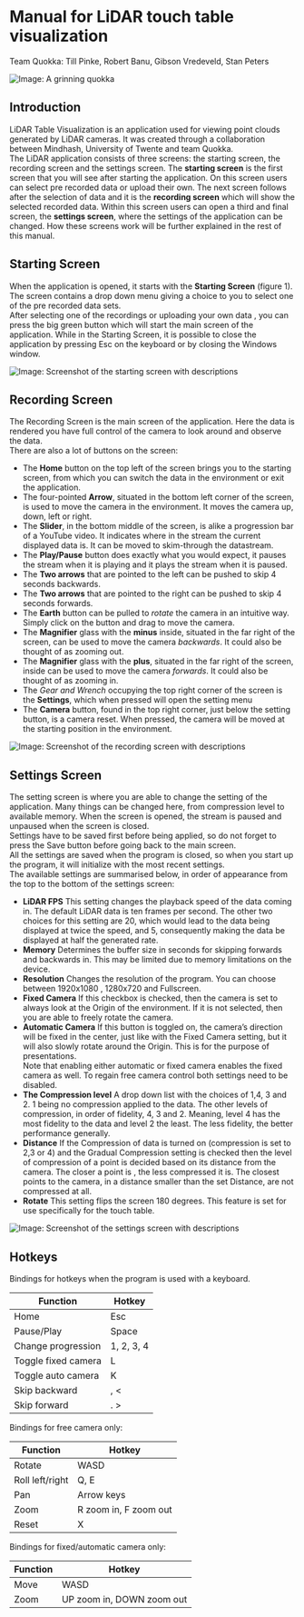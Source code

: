 # Manual for LiDAR touch table visualization

Team Quokka: Till Pinke, Robert Banu, Gibson Vredeveld, Stan Peters

![Image: A grinning quokka](image1.png)

## Introduction

LiDAR Table Visualization is an application used for viewing point clouds generated by LiDAR cameras.
It was created through a collaboration between Mindhash, University of Twente and team Quokka.  
The LiDAR application consists of three screens: the starting screen, the recording screen and the settings screen.
The **starting screen** is the first screen that you will see after starting the application.
On this screen users can select pre recorded data or upload their own.
The next screen follows after the selection of data and it is the **recording screen** which will show the selected recorded data.
Within this screen users can open a third and final screen, the **settings screen**, where the settings of the application can be changed.
How these screens work will be further explained in the rest of this manual.

## Starting Screen

When the application is opened, it starts with the **Starting Screen** (figure 1).
The screen contains a drop down menu giving a choice to you to select one of the pre recorded data sets.  
After selecting one of the recordings or uploading your own data , you can press the big green button which will start the main screen of the application.
While in the Starting Screen, it is possible to close the application by pressing Esc on the keyboard or by closing the Windows window.

![Image: Screenshot of the starting screen with descriptions](image4.png)

## Recording Screen

The Recording Screen is the main screen of the application.
Here the data is rendered you have full control of the camera to look around and observe the data.  
There are also a lot of buttons on the screen:

- The **Home** button on the top left of the screen brings you to the starting screen, from which you can switch the data in the environment or exit the application.
- The four-pointed **Arrow**, situated in the bottom left corner of the screen, is used to move the camera in the environment.
  It moves the camera up, down, left or right.
- The **Slider**, in the bottom middle of the screen, is alike a progression bar of a YouTube video.
  It indicates where in the stream the current displayed data is.
  It can be moved to skim-through the datastream.
- The **Play/Pause** button does exactly what you would expect, it pauses the stream when it is playing and it plays the stream when it is paused.
- The **Two arrows** that are pointed to the left can be pushed to skip 4 seconds backwards.
- The **Two arrows** that are pointed to the right can be pushed to skip 4 seconds forwards.
- The **Earth** button can be pulled to _rotate_ the camera in an intuitive way. Simply click on the button and drag to move the camera.
- The **Magnifier** glass with the **minus** inside, situated in the far right of the screen, can be used to move the camera _backwards_.
  It could also be thought of as zooming out.
- The **Magnifier** glass with the **plus**, situated in the far right of the screen, inside can be used to move the camera _forwards_.
  It could also be thought of as zooming in.
- The _Gear and Wrench_ occupying the top right corner of the screen is the **Settings**, which when pressed will open the setting menu
- The **Camera** button, found in the top right corner, just below the setting button, is a camera reset.
  When pressed, the camera will be moved at the starting position in the environment.

![Image: Screenshot of the recording screen with descriptions](image3.png)

## Settings Screen

The setting screen is where you are able to change the setting of the application.
Many things can be changed here, from compression level to available memory.
When the screen is opened, the stream is paused and unpaused when the screen is closed.  
Settings have to be saved first before being applied, so do not forget to press the Save button before going back to the main screen.  
All the settings are saved when the program is closed, so when you start up the program, it will initialize with the most recent settings.  
The available settings are summarised below, in order of appearance from the top to the bottom of the settings screen:

- **LiDAR FPS**
  This setting changes the playback speed of the data coming in.
  The default LiDAR data is ten frames per second.
  The other two choices for this setting are 20, which would lead to the data being displayed at twice the speed, and 5, consequently making the data be displayed at half the generated rate.
- **Memory**
  Determines the buffer size in seconds for skipping forwards and backwards in.
  This may be limited due to memory limitations on the device.
- **Resolution**
  Changes the resolution of the program. You can choose between 1920x1080 , 1280x720 and Fullscreen.
- **Fixed Camera**
  If this checkbox is checked, then the camera is set to always look at the Origin of the environment.
  If it is not selected, then you are able to freely rotate the camera.
- **Automatic Camera**
  If this button is toggled on, the camera’s direction will be fixed in the center, just like with the Fixed Camera setting, but it will also slowly rotate around the Origin.
  This is for the purpose of presentations.  
  Note that enabling either automatic or fixed camera enables the fixed camera as well.
  To regain free camera control both settings need to be disabled.
- **The Compression level**
  A drop down list with the choices of 1,4, 3 and 2. 1 being no compression applied to the data.
  The other levels of compression, in order of fidelity, 4, 3 and 2.
  Meaning, level 4 has the most fidelity to the data and level 2 the least.
  The less fidelity, the better performance generally.
- **Distance**
  If the Compression of data is turned on (compression is set to 2,3 or 4) and the Gradual Compression setting is checked then the level of compression of a point is decided based on its distance from the camera. The closer a point is , the less compressed it is.
  The closest points to the camera, in a distance smaller than the set Distance, are not compressed at all.
- **Rotate**
  This setting flips the screen 180 degrees.
  This feature is set for use specifically for the touch table.

![Image: Screenshot of the settings screen with descriptions](image2.png)

## Hotkeys

Bindings for hotkeys when the program is used with a keyboard.

| Function            | Hotkey     |
| ------------------- | ---------- |
| Home                | Esc        |
| Pause/Play          | Space      |
| Change progression  | 1, 2, 3, 4 |
| Toggle fixed camera | L          |
| Toggle auto camera  | K          |
| Skip backward       | , <        |
| Skip forward        | . >        |

Bindings for free camera only:

| Function        | Hotkey                |
| --------------- | --------------------- |
| Rotate          | WASD                  |
| Roll left/right | Q, E                  |
| Pan             | Arrow keys            |
| Zoom            | R zoom in, F zoom out |
| Reset           | X                     |

Bindings for fixed/automatic camera only:

| Function | Hotkey                    |
| -------- | ------------------------- |
| Move     | WASD                      |
| Zoom     | UP zoom in, DOWN zoom out |

